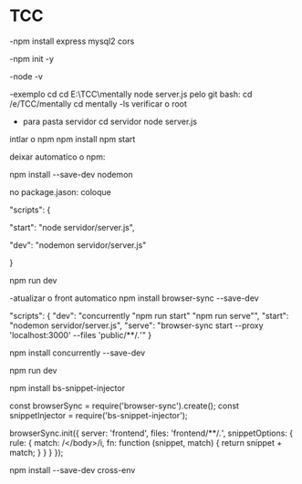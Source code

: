 # TCC
-npm install express mysql2 cors

-npm init -y

-node -v

-exemplo cd cd E:\TCC\mentally node server.js
pelo git bash: cd /e/TCC/mentally
cd mentally 
-ls verificar o root

- para pasta servidor 
cd servidor
node server.js

intlar o npm
npm install
npm start

deixar automatico o npm:

npm install --save-dev nodemon

no package.jason: coloque

"scripts": {

  "start": "node servidor/server.js",
  
  "dev": "nodemon servidor/server.js"
  
}

npm run dev

-atualizar o front automatico
npm install browser-sync --save-dev

"scripts": {
  "dev": "concurrently \"npm run start\" \"npm run serve\"",
  "start": "nodemon servidor/server.js",
  "serve": "browser-sync start --proxy 'localhost:3000' --files 'public/**/*.*'"
}

npm install concurrently --save-dev

npm run dev

npm install bs-snippet-injector

const browserSync = require('browser-sync').create();
const snippetInjector = require('bs-snippet-injector');

browserSync.init({
  server: 'frontend',
  files: 'frontend/**/*.*',
  snippetOptions: {
    rule: {
      match: /<\/body>/i,
      fn: function (snippet, match) {
        return snippet + match;
      }
    } 
  }
});

npm install --save-dev cross-env

